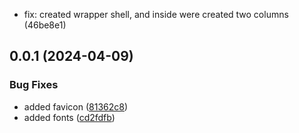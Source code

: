 

* fix: created wrapper shell, and inside were created two columns (46be8e1)

## 0.0.1 (2024-04-09)


### Bug Fixes

* added favicon ([81362c8](https://github.com/nick-devs/001-add-a-changelog-to-any-project/commit/81362c88485ce8825b1002a72a60e7da8053ca93))
* added fonts ([cd2fdfb](https://github.com/nick-devs/001-add-a-changelog-to-any-project/commit/cd2fdfb45c30aa2c01a271e5a7bb82b4f1585281))
